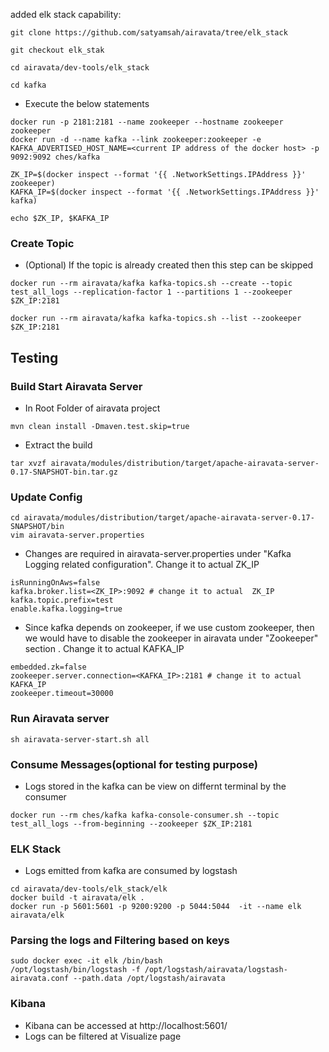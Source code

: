 added elk stack capability:
```
git clone https://github.com/satyamsah/airavata/tree/elk_stack

git checkout elk_stak

cd airavata/dev-tools/elk_stack

cd kafka
```

- Execute the below statements
```
docker run -p 2181:2181 --name zookeeper --hostname zookeeper zookeeper
docker run -d --name kafka --link zookeeper:zookeeper -e KAFKA_ADVERTISED_HOST_NAME=<current IP address of the docker host> -p 9092:9092 ches/kafka

ZK_IP=$(docker inspect --format '{{ .NetworkSettings.IPAddress }}' zookeeper)
KAFKA_IP=$(docker inspect --format '{{ .NetworkSettings.IPAddress }}' kafka)

echo $ZK_IP, $KAFKA_IP

```

### Create Topic
- (Optional) If the topic is already created then this step can be skipped
```
docker run --rm airavata/kafka kafka-topics.sh --create --topic test_all_logs --replication-factor 1 --partitions 1 --zookeeper $ZK_IP:2181

docker run --rm airavata/kafka kafka-topics.sh --list --zookeeper $ZK_IP:2181
```



## Testing 
### Build Start Airavata Server
- In Root Folder of airavata project
```
mvn clean install -Dmaven.test.skip=true
```
- Extract the build
```
tar xvzf airavata/modules/distribution/target/apache-airavata-server-0.17-SNAPSHOT-bin.tar.gz
```
### Update Config
```
cd airavata/modules/distribution/target/apache-airavata-server-0.17-SNAPSHOT/bin
vim airavata-server.properties
```
- Changes are required in airavata-server.properties under "Kafka Logging related configuration". Change it to actual ZK_IP
```
isRunningOnAws=false
kafka.broker.list=<ZK_IP>:9092 # change it to actual  ZK_IP
kafka.topic.prefix=test
enable.kafka.logging=true
```
- Since kafka depends on zookeeper, if we use custom zookeeper, then we would have to disable the zookeeper in airavata under "Zookeeper" section . Change it to actual  KAFKA_IP
```
embedded.zk=false
zookeeper.server.connection=<KAFKA_IP>:2181 # change it to actual  KAFKA_IP
zookeeper.timeout=30000
```

### Run Airavata server
```
sh airavata-server-start.sh all
```

### Consume Messages(optional for testing purpose)
- Logs stored in the kafka can be view on differnt terminal by the consumer

```
docker run --rm ches/kafka kafka-console-consumer.sh --topic test_all_logs --from-beginning --zookeeper $ZK_IP:2181
```

### ELK Stack
- Logs emitted from kafka are consumed by logstash
```
cd airavata/dev-tools/elk_stack/elk
docker build -t airavata/elk .
docker run -p 5601:5601 -p 9200:9200 -p 5044:5044  -it --name elk airavata/elk
```
### Parsing the logs and Filtering based on keys
```
sudo docker exec -it elk /bin/bash
/opt/logstash/bin/logstash -f /opt/logstash/airavata/logstash-airavata.conf --path.data /opt/logstash/airavata
```



### Kibana
- Kibana can be accessed at http://localhost:5601/
- Logs can be filtered at Visualize page
